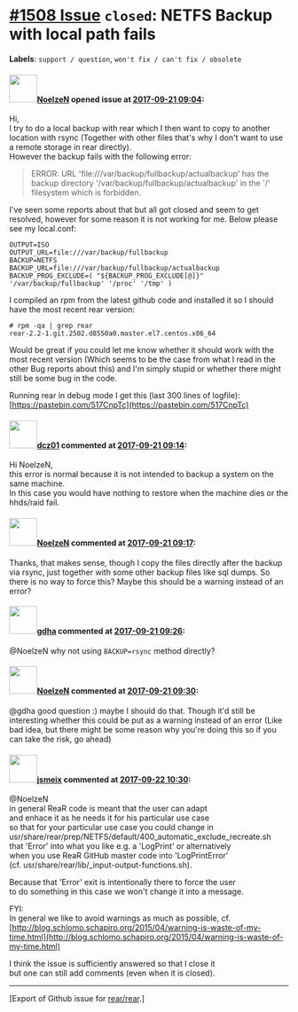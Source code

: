 [\#1508 Issue](https://github.com/rear/rear/issues/1508) `closed`: NETFS Backup with local path fails
=====================================================================================================

**Labels**: `support / question`, `won't fix / can't fix / obsolete`

#### <img src="https://avatars.githubusercontent.com/u/7421223?v=4" width="50">[NoelzeN](https://github.com/NoelzeN) opened issue at [2017-09-21 09:04](https://github.com/rear/rear/issues/1508):

Hi,  
I try to do a local backup with rear which I then want to copy to
another location with rsync (Together with other files that's why I
don't want to use a remote storage in rear directly).  
However the backup fails with the following error:

> ERROR: URL 'file:///var/backup/fullbackup/actualbackup' has the backup
> directory '/var/backup/fullbackup/actualbackup' in the '/' filesystem
> which is forbidden.

I've seen some reports about that but all got closed and seem to get
resolved, however for some reason it is not working for me. Below please
see my local.conf:

    OUTPUT=ISO
    OUTPUT_URL=file:///var/backup/fullbackup
    BACKUP=NETFS
    BACKUP_URL=file:///var/backup/fullbackup/actualbackup
    BACKUP_PROG_EXCLUDE=( "${BACKUP_PROG_EXCLUDE[@]}" '/var/backup/fullbackup' '/proc' '/tmp' )

I compiled an rpm from the latest github code and installed it so I
should have the most recent rear version:

    # rpm -qa | grep rear
    rear-2.2-1.git.2502.d8550a0.master.el7.centos.x86_64

Would be great if you could let me know whether it should work with the
most recent version (Which seems to be the case from what I read in the
other Bug reports about this) and I'm simply stupid or whether there
might still be some bug in the code.

Running rear in debug mode I get this (last 300 lines of logfile):  
[https://pastebin.com/517CnpTc](https://pastebin.com/517CnpTc)

#### <img src="https://avatars.githubusercontent.com/u/20817288?v=4" width="50">[dcz01](https://github.com/dcz01) commented at [2017-09-21 09:14](https://github.com/rear/rear/issues/1508#issuecomment-331099951):

Hi NoelzeN,  
this error is normal because it is not intended to backup a system on
the same machine.  
In this case you would have nothing to restore when the machine dies or
the hhds/raid fail.

#### <img src="https://avatars.githubusercontent.com/u/7421223?v=4" width="50">[NoelzeN](https://github.com/NoelzeN) commented at [2017-09-21 09:17](https://github.com/rear/rear/issues/1508#issuecomment-331100542):

Thanks, that makes sense, though I copy the files directly after the
backup via rsync, just together with some other backup files like sql
dumps. So there is no way to force this? Maybe this should be a warning
instead of an error?

#### <img src="https://avatars.githubusercontent.com/u/888633?u=cdaeb31efcc0048d3619651aa18dd4b76e636b21&v=4" width="50">[gdha](https://github.com/gdha) commented at [2017-09-21 09:26](https://github.com/rear/rear/issues/1508#issuecomment-331102752):

@NoelzeN why not using `BACKUP=rsync` method directly?

#### <img src="https://avatars.githubusercontent.com/u/7421223?v=4" width="50">[NoelzeN](https://github.com/NoelzeN) commented at [2017-09-21 09:30](https://github.com/rear/rear/issues/1508#issuecomment-331103814):

@gdha good question :) maybe I should do that. Though it'd still be
interesting whether this could be put as a warning instead of an error
(Like bad idea, but there might be some reason why you're doing this so
if you can take the risk, go ahead)

#### <img src="https://avatars.githubusercontent.com/u/1788608?u=925fc54e2ce01551392622446ece427f51e2f0ce&v=4" width="50">[jsmeix](https://github.com/jsmeix) commented at [2017-09-22 10:30](https://github.com/rear/rear/issues/1508#issuecomment-331411785):

@NoelzeN  
in general ReaR code is meant that the user can adapt  
and enhace it as he needs it for his particular use case  
so that for your particular use case you could change in  
usr/share/rear/prep/NETFS/default/400\_automatic\_exclude\_recreate.sh  
that 'Error' into what you like e.g. a 'LogPrint' or alternatively  
when you use ReaR GitHub master code into 'LogPrintError'  
(cf. usr/share/rear/lib/\_input-output-functions.sh).

Because that 'Error' exit is intentionally there to force the user  
to do something in this case we won't change it into a message.

FYI:  
In general we like to avoid warnings as much as possible, cf.  
[http://blog.schlomo.schapiro.org/2015/04/warning-is-waste-of-my-time.html](http://blog.schlomo.schapiro.org/2015/04/warning-is-waste-of-my-time.html)

I think the issue is sufficiently answered so that I close it  
but one can still add comments (even when it is closed).

------------------------------------------------------------------------

\[Export of Github issue for
[rear/rear](https://github.com/rear/rear).\]

